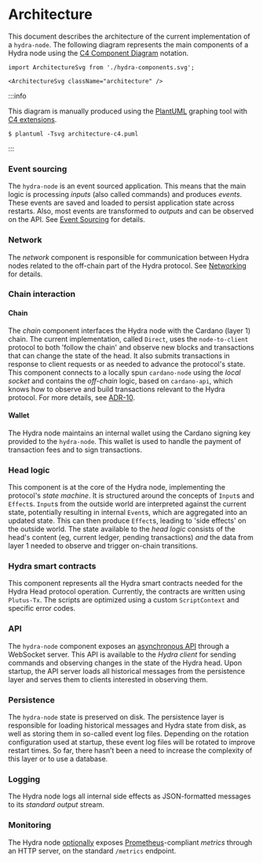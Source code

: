 # Architecture

This document describes the architecture of the current implementation
of a `hydra-node`. The following diagram represents the main
components of a Hydra node using the [C4 Component
Diagram](https://c4model.com/#ComponentDiagram) notation.

```mdx-code-block
import ArchitectureSvg from './hydra-components.svg';

<ArchitectureSvg className="architecture" />
```

:::info

This diagram is manually produced using the [PlantUML](https://plantuml.com) graphing tool with [C4 extensions](https://github.com/plantuml-stdlib/C4-PlantUML).

```
$ plantuml -Tsvg architecture-c4.puml
```

:::

### Event sourcing

The `hydra-node` is an event sourced application. This means that the main logic is processing _inputs_ (also called commands) and produces _events_. These events are saved and loaded to persist application state across restarts. Also, most events are transformed to _outputs_ and can be observed on the API. See [Event Sourcing](./architecture/event-sourcing) for details.

### Network

The _network_ component is responsible for communication between Hydra nodes related to the off-chain part of the Hydra protocol. See [Networking](./architecture/networking) for details.

### Chain interaction

#### Chain

The _chain_ component interfaces the Hydra node with the Cardano (layer 1) chain. The current implementation, called `Direct`, uses the `node-to-client` protocol to both 'follow the chain' and observe new blocks and transactions that can change the state of the head. It also submits transactions in response to client requests or as needed to advance the protocol's state. This component connects to a locally spun `cardano-node` using the _local socket_ and contains the _off-chain_ logic, based on `cardano-api`, which knows how to observe and build transactions relevant to the Hydra protocol. For more details, see [ADR-10](/adr/10).

#### Wallet

The Hydra node maintains an internal wallet using the Cardano signing key provided to the `hydra-node`. This wallet is used to handle the payment of transaction fees and to sign transactions.

### Head logic

This component is at the core of the Hydra node, implementing the protocol's _state machine_. It is structured around the concepts of `Input`s and `Effect`s. `Input`s from the outside world are interpreted against the current state, potentially resulting in internal `Event`s, which are aggregated into an updated state. This can then produce `Effect`s, leading to 'side effects' on the outside world. The state available to the _head logic_ consists of the head's content (eg, current ledger, pending transactions) _and_ the data from layer 1 needed to observe and trigger on-chain transitions.

### Hydra smart contracts

This component represents all the Hydra smart contracts needed for the Hydra Head protocol operation. Currently, the contracts are written using `Plutus-Tx`. The scripts are optimized using a custom `ScriptContext` and specific error codes.

### API

The `hydra-node` component exposes an [asynchronous API](https://hydra.family/head-protocol/unstable/api-reference) through a WebSocket server. This API is available to the _Hydra client_ for sending commands and observing changes in the state of the Hydra head. Upon startup, the API server loads all historical messages from the persistence layer and serves them to clients interested in observing them.

### Persistence

The `hydra-node` state is preserved on disk. The persistence layer is responsible for loading historical messages and Hydra state from disk, as well as storing them in so-called event log files. Depending on the rotation configuration used at startup, these event log files will be rotated to improve restart times. So far, there hasn’t been a need to increase the complexity of this layer or to use a database.

### Logging

The Hydra node logs all internal side effects as JSON-formatted messages to its _standard output_ stream.

### Monitoring

The Hydra node [optionally](https://hydra.family/head-protocol/docs/getting-started/quickstart#hydra-node-options) exposes [Prometheus](https://prometheus.io/)-compliant _metrics_ through an HTTP server, on the standard `/metrics` endpoint.
